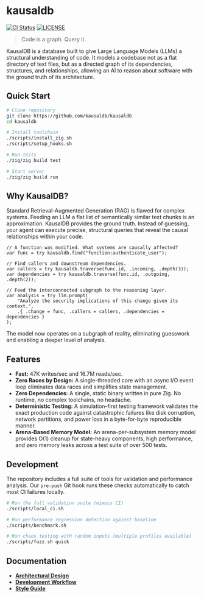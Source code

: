 # kausaldb

[![CI Status](https://github.com/kausaldb/kausaldb/actions/workflows/ci.yml/badge.svg)](https://github.com/kausaldb/kausaldb/actions)
[![LICENSE](https://img.shields.io/badge/license-MIT-blue.svg)](LICENSE)

> Code is a graph. Query it.

KausalDB is a database built to give Large Language Models (LLMs) a structural understanding of code. It models a codebase not as a flat directory of text files, but as a directed graph of its dependencies, structures, and relationships, allowing an AI to reason about software with the ground truth of its architecture.

## Quick Start

```bash
# Clone repository
git clone https://github.com/kausaldb/kausaldb
cd kausaldb

# Install toolchain
./scripts/install_zig.sh
./scripts/setup_hooks.sh

# Run tests
./zig/zig build test

# Start server
./zig/zig build run
```

## Why KausalDB?

Standard Retrieval-Augmented Generation (RAG) is flawed for complex systems. Feeding an LLM a flat list of semantically similar text chunks is an approximation. KausalDB provides the ground truth. Instead of guessing, your agent can execute precise, structural queries that reveal the causal relationships within your code.

```zig
// A function was modified. What systems are causally affected?
var func = try kausaldb.find("function:authenticate_user");

// Find callers and downstream dependencies.
var callers = try kausaldb.traverse(func.id, .incoming, .depth(3));
var dependencies = try kausaldb.traverse(func.id, .outgoing, .depth(2));

// Feed the interconnected subgraph to the reasoning layer.
var analysis = try llm.prompt(
    "Analyze the security implications of this change given its context.",
    .{ .change = func, .callers = callers, .dependencies = dependencies }
);
```

The model now operates on a subgraph of reality, eliminating guesswork and enabling a deeper level of analysis.

## Features

-   **Fast:** 47K writes/sec and 16.7M reads/sec.
-   **Zero Races by Design:** A single-threaded core with an async I/O event loop eliminates data races and simplifies state management.
-   **Zero Dependencies:** A single, static binary written in pure Zig. No runtime, no complex toolchains, no headache.
-   **Deterministic Testing:** A simulation-first testing framework validates the exact production code against catastrophic failures like disk corruption, network partitions, and power loss in a byte-for-byte reproducible manner.
-   **Arena-Based Memory Model:** An arena-per-subsystem memory model provides O(1) cleanup for state-heavy components, high performance, and zero memory leaks across a test suite of over 500 tests.

## Development

The repository includes a full suite of tools for validation and performance analysis. Our `pre-push` Git hook runs these checks automatically to catch most CI failures locally.

```bash
# Run the full validation suite (mimics CI)
./scripts/local_ci.sh

# Run performance regression detection against baseline
./scripts/benchmark.sh

# Run chaos testing with random inputs (multiple profiles available)
./scripts/fuzz.sh quick
```

## Documentation

-   **[Architectural Design](docs/DESIGN.md)**
-   **[Development Workflow](docs/DEVELOPMENT.md)**
-   **[Style Guide](docs/STYLE.md)**
